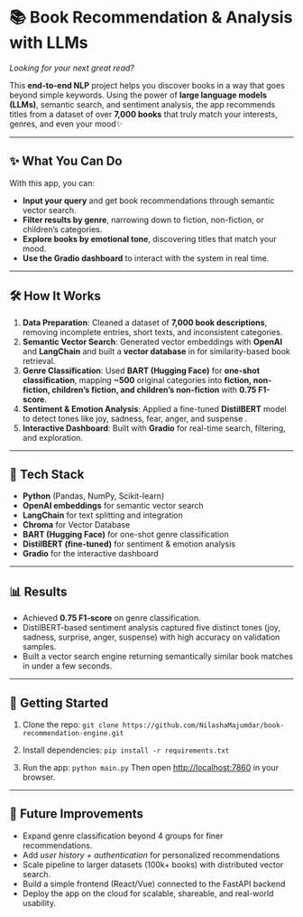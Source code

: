 # 📚 Book Recommendation & Analysis with LLMs

_Looking for your next great read?_

This **end-to-end NLP** project helps you discover books in a way that goes beyond simple keywords. Using the power of **large language models (LLMs)**,
semantic search, and sentiment analysis, the app recommends titles from a dataset of over **7,000 books** that truly
match your interests, genres, and even your mood✨

---

## ✨ What You Can Do

With this app, you can:

- **Input your query** and get book recommendations through semantic vector search.
- **Filter results by genre**, narrowing down to fiction, non-fiction, or children’s categories.
- **Explore books by emotional tone**, discovering titles that match your mood.
- **Use the Gradio dashboard** to interact with the system in real time.

---

## 🛠️ How It Works

1. **Data Preparation**: Cleaned a dataset of **7,000 book descriptions**, removing incomplete entries, short texts, and
   inconsistent categories.
2. **Semantic Vector Search**: Generated vector embeddings with **OpenAI** and **LangChain** and built a **vector
   database** in for
   similarity-based book retrieval.
3. **Genre Classification**: Used **BART (Hugging Face)** for **one-shot classification**, mapping **~500** original
   categories into **fiction, non-fiction, children’s fiction, and children’s non-fiction** with **0.75 F1-score**.
4. **Sentiment & Emotion Analysis**: Applied a fine-tuned **DistilBERT** model to detect tones like joy, sadness, fear,
   anger, and suspense .
5. **Interactive Dashboard**: Built with **Gradio** for real-time search, filtering, and exploration.

---

## 🚀 Tech Stack

- **Python** (Pandas, NumPy, Scikit-learn)
- **OpenAI embeddings** for semantic vector search
- **LangChain** for text splitting and integration
- **Chroma** for Vector Database
- **BART (Hugging Face)** for one-shot genre classification
- **DistilBERT (fine-tuned)** for sentiment & emotion analysis
- **Gradio** for the interactive dashboard

---

## 📊 Results

- Achieved **0.75 F1-score** on genre classification.
- DistilBERT-based sentiment analysis captured five distinct tones (joy, sadness, surprise, anger, suspense) with high
  accuracy on validation samples.
- Built a vector search engine returning semantically similar book matches in under a few seconds.

---
## 🚀 Getting Started

1. Clone the repo: ` git clone https://github.com/NilashaMajumdar/book-recommendation-engine.git  `

2. Install dependencies: ` pip install -r requirements.txt `

3. Run the app: `python main.py`
Then open [http://localhost:7860](http://127.0.0.1:7860/) in your browser.
 
---

## 🔮 Future Improvements

- Expand genre classification beyond 4 groups for finer recommendations.
- Add _user history + authentication_ for personalized recommendations
- Scale pipeline to larger datasets (100k+ books) with distributed vector search.
- Build a simple frontend (React/Vue) connected to the FastAPI backend
- Deploy the app on the cloud for scalable, shareable, and real-world usability.
